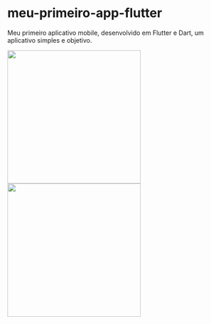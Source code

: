 # meu-primeiro-app-flutter
Meu primeiro aplicativo mobile, desenvolvido em Flutter e Dart, um aplicativo simples e objetivo.

<img src="https://user-images.githubusercontent.com/77747613/138704275-b0ccd94b-8f55-46fa-a261-72846d888b45.png" width="300">
<img src="https://user-images.githubusercontent.com/77747613/138704697-220929bd-66ac-46de-acc4-5e17e67842ae.png" width="300">
